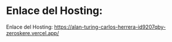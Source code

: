# Enlace del Hosting:

Enlace del Hosting: https://alan-turing-carlos-herrera-id9207qby-zeroskere.vercel.app/
